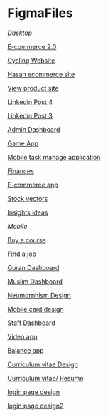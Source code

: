 # FigmaFiles

*Dasktop*

[E-commerce 2.0](https://www.figma.com/file/o8MuRSQn1JmGF9s1hD3esU/Personal-Project?node-id=622%3A50&t=7YtJTp2Rom808jeG-1)

[Cycling Website](https://www.figma.com/file/o8MuRSQn1JmGF9s1hD3esU/Personal-Project?node-id=507%3A115&t=7YtJTp2Rom808jeG-1)

[Hasan ecommerce site](https://www.figma.com/file/o8MuRSQn1JmGF9s1hD3esU/Personal-Project?node-id=507%3A244&t=7YtJTp2Rom808jeG-1)

[View product site](https://www.figma.com/file/o8MuRSQn1JmGF9s1hD3esU/Personal-Project?node-id=507%3A419&t=7YtJTp2Rom808jeG-1)

[Linkedin Post 4](https://www.figma.com/file/o8MuRSQn1JmGF9s1hD3esU/Personal-Project?node-id=575%3A315&t=7YtJTp2Rom808jeG-1)

[Linkedin Post 3](https://www.figma.com/file/o8MuRSQn1JmGF9s1hD3esU/Personal-Project?node-id=571%3A163&t=7YtJTp2Rom808jeG-1)

[Admin Dashboard](https://www.figma.com/file/o8MuRSQn1JmGF9s1hD3esU/Personal-Project?node-id=284%3A18&t=7YtJTp2Rom808jeG-1)

[Game App](https://www.figma.com/file/o8MuRSQn1JmGF9s1hD3esU/Personal-Project?node-id=311%3A620&t=7YtJTp2Rom808jeG-1)

[Mobile task manage application](https://www.figma.com/file/o8MuRSQn1JmGF9s1hD3esU/Personal-Project?node-id=316%3A821&t=7YtJTp2Rom808jeG-1)

[Finances](https://www.figma.com/file/o8MuRSQn1JmGF9s1hD3esU/Personal-Project?node-id=308%3A515&t=7YtJTp2Rom808jeG-1)

[E-commerce app](https://www.figma.com/file/o8MuRSQn1JmGF9s1hD3esU/Personal-Project?node-id=385%3A734&t=7YtJTp2Rom808jeG-1)

[Stock vectors](https://www.figma.com/file/o8MuRSQn1JmGF9s1hD3esU/Personal-Project?node-id=57%3A18&t=7YtJTp2Rom808jeG-1)

[Insights ideas](https://www.figma.com/file/o8MuRSQn1JmGF9s1hD3esU/Personal-Project?node-id=66%3A16&t=7YtJTp2Rom808jeG-1)

[]()

[]()

[]()

[]()

[]()

[]()

[]()

[]()

[]()

[]()

[]()

[]()

[]()

[]()

[]()

[]()

[]()

*Mobile*

[Buy a course](https://www.figma.com/file/o8MuRSQn1JmGF9s1hD3esU/Personal-Project?node-id=77%3A309&t=7YtJTp2Rom808jeG-1)

[Find a job](https://www.figma.com/file/o8MuRSQn1JmGF9s1hD3esU/Personal-Project?node-id=89%3A17&t=7YtJTp2Rom808jeG-1)

[Quran Dashboard](https://www.figma.com/file/o8MuRSQn1JmGF9s1hD3esU/Personal-Project?node-id=95%3A319&t=7YtJTp2Rom808jeG-1)

[Muslim Dashboard](https://www.figma.com/file/o8MuRSQn1JmGF9s1hD3esU/Personal-Project?node-id=113%3A15&t=7YtJTp2Rom808jeG-1)

[Neumorphism Design](https://www.figma.com/file/o8MuRSQn1JmGF9s1hD3esU/Personal-Project?node-id=139%3A326&t=7YtJTp2Rom808jeG-1)

[Mobile card design](https://www.figma.com/file/o8MuRSQn1JmGF9s1hD3esU/Personal-Project?node-id=164%3A313&t=7YtJTp2Rom808jeG-1)

[Staff Dashboard](https://www.figma.com/file/o8MuRSQn1JmGF9s1hD3esU/Personal-Project?node-id=174%3A15&t=7YtJTp2Rom808jeG-1)

[Video app](https://www.figma.com/file/o8MuRSQn1JmGF9s1hD3esU/Personal-Project?node-id=177%3A242&t=7YtJTp2Rom808jeG-1)

[Balance app](https://www.figma.com/file/o8MuRSQn1JmGF9s1hD3esU/Personal-Project?node-id=195%3A701&t=7YtJTp2Rom808jeG-1)

[Curriculum vitae Design](https://www.figma.com/file/o8MuRSQn1JmGF9s1hD3esU/Personal-Project?node-id=210%3A1369&t=7YtJTp2Rom808jeG-1)

[Curriculum vitae/ Resume](https://www.figma.com/file/o8MuRSQn1JmGF9s1hD3esU/Personal-Project?node-id=212%3A1371&t=7YtJTp2Rom808jeG-1)

[login page design](https://www.figma.com/file/o8MuRSQn1JmGF9s1hD3esU/Personal-Project?node-id=230%3A61&t=7YtJTp2Rom808jeG-1)

[login page design2](https://www.figma.com/file/o8MuRSQn1JmGF9s1hD3esU/Personal-Project?node-id=229%3A55&t=7YtJTp2Rom808jeG-1)

[]()

[]()

[]()

[]()

[]()

[]()

[]()

[]()

[]()

[]()

[]()

[]()

[]()

[]()

[]()

[]()

[]()

[]()

[]()

[]()

[]()

[]()

[]()

[]()

[]()
